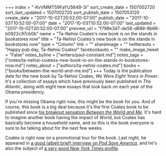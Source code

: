+++
index = "-KvVMMT59FaYU5649-3i"
sort_create_date = 1507002720
sort_last_updated = 1507002720
sort_publish_date = 1507053120
create_date = "2017-10-02T20:52:00-07:00"
publish_date = "2017-10-03T10:52:00-07:00"
date = "2017-10-03T10:52:00-07:00"
last_updated = "2017-10-02T20:52:00-07:00"
preview_url = "f798e3d7-de56-d688-8b66-b0922c97cb0b"
name = "Ta-Nehisi Coates's new book is on the stands in bookstores now"
title = "Ta-Nehisi Coates's new book is on the stands in bookstores now"
type = "Column"
link = ""
shareimage = ""
twitterauto = "Happy pub day, Ta-Nehisi Coates!"
facebookauto = ""
make_image_tweet = "False"
notes_byline = ["writers/paul-constant.md"]
notes_tags = ["notes/ta-nehisi-coatess-new-book-is-on-the-stands-in-bookstores-now.md"]
notes_about = ["authors/ta-nehisi-coates.md"]
books = ["books/between-the-world-and-me.md"]
+++
Today is the publication date for the new book by Ta-Nehisi Coates, *We Were Eight Years in Power*. It's a collection of essays which have previously been published in *The Atlantic*, along with eight new essays that look back on each year of the Obama presidency. 

If you're missing Obama right now, this might be the book for you. And of course, this book is a big deal because it's the first Coates book to be published since [his breakout sensation *Between the World and Me*](http://www.seattlereviewofbooks.com/reviews/the-seattle-of-your-nightmares/). It's hard to imagine another book having the impact of *World*, but Coates has basically become a household name, and so this is the book everyone is sure to be talking about for the next few weeks.

Coates is right now on a promotional tour for the book. Last night, he appeared in [a good (albeit brief) interview on *Pod Save America*](http://art19.com/shows/pod-save-america/episodes/82bb27c0-45ac-4c35-8c54-d41e209d1232), and he's also the subject of [a very good *New York Times* profile](https://www.nytimes.com/2017/09/29/books/ta-nehisi-coates-we-were-eight-years-in-power.html?_r=0).


